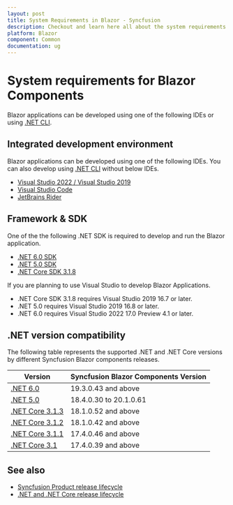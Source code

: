 ```yaml
---
layout: post
title: System Requirements in Blazor - Syncfusion
description: Checkout and learn here all about the system requirements needed to use Syncfusion Blazor Components.
platform: Blazor
component: Common
documentation: ug
---
```


# System requirements for Blazor Components

Blazor applications can be developed using one of the following IDEs or using [.NET CLI](https://docs.microsoft.com/en-us/dotnet/core/tools/).

## Integrated development environment

Blazor applications can be developed using one of the following IDEs. You can also develop using [.NET CLI](https://docs.microsoft.com/en-us/dotnet/core/tools/) without below IDEs.

* [Visual Studio 2022 / Visual Studio 2019](https://visualstudio.microsoft.com/vs/)
* [Visual Studio Code](https://code.visualstudio.com/download)
* [JetBrains Rider](https://www.jetbrains.com/rider/)

## Framework & SDK

One of the the following .NET SDK is required to develop and run the Blazor application.

* [.NET 6.0 SDK](https://dotnet.microsoft.com/download/dotnet/6.0)
* [.NET 5.0 SDK](https://dotnet.microsoft.com/download/dotnet/5.0) 
* [.NET Core SDK 3.1.8](https://dotnet.microsoft.com/download/dotnet-core/3.1)

If you are planning to use Visual Studio to develop Blazor Applications. 
* .NET Core SDK 3.1.8 requires Visual Studio 2019 16.7 or later.  
* .NET 5.0 requires Visual Studio 2019 16.8 or later.
* .NET 6.0 requires Visual Studio 2022 17.0 Preview 4.1 or later.

## .NET version compatibility

The following table represents the supported .NET and .NET Core versions by different Syncfusion Blazor components releases.

| Version | Syncfusion Blazor Components Version | 
| ------------- | ------------- |
| [.NET 6.0](https://devblogs.microsoft.com/dotnet/announcing-asp-net-core-in-net-6/) | 19.3.0.43 and above |
| [.NET 5.0](https://devblogs.microsoft.com/dotnet/announcing-asp-net-core-in-net-5/) | 18.4.0.30 to 20.1.0.61  |
| [.NET Core 3.1.3](https://devblogs.microsoft.com/dotnet/blazor-webassembly-3-2-0-release-candidate-now-available/) | 18.1.0.52 and above  |
| [.NET Core 3.1.2](https://devblogs.microsoft.com/dotnet/net-core-february-2020/) | 18.1.0.42 and above  |
| [.NET Core 3.1.1](https://devblogs.microsoft.com/dotnet/net-core-january-2020/) | 17.4.0.46  and above |
| [.NET Core 3.1](https://devblogs.microsoft.com/dotnet/asp-net-core-updates-in-net-core-3-1/) | 17.4.0.39 and above |

## See also

* [Syncfusion Product release lifecycle](https://www.syncfusion.com/support/product-lifecycle/)
* [.NET and .NET Core release lifecycle](https://dotnet.microsoft.com/en-us/platform/support/policy/dotnet-core)
